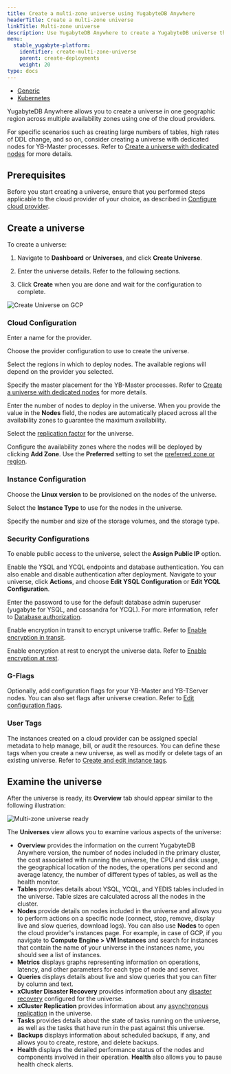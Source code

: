 ```yaml
---
title: Create a multi-zone universe using YugabyteDB Anywhere
headerTitle: Create a multi-zone universe
linkTitle: Multi-zone universe
description: Use YugabyteDB Anywhere to create a YugabyteDB universe that spans multiple availability zones.
menu:
  stable_yugabyte-platform:
    identifier: create-multi-zone-universe
    parent: create-deployments
    weight: 20
type: docs
---
```


<ul class="nav nav-tabs-alt nav-tabs-yb">

  <li>
    <a href="../create-universe-multi-zone/" class="nav-link active">
      <i class="fa-solid fa-building" aria-hidden="true"></i>
      Generic</a>
  </li>

  <li>
    <a href="../create-universe-multi-zone-kubernetes/" class="nav-link">
      <i class="fa-regular fa-dharmachakra" aria-hidden="true"></i>
      Kubernetes
    </a>
  </li>

</ul>

YugabyteDB Anywhere allows you to create a universe in one geographic region across multiple availability zones using one of the cloud providers.

For specific scenarios such as creating large numbers of tables, high rates of DDL change, and so on, consider creating a universe with dedicated nodes for YB-Master processes. Refer to [Create a universe with dedicated nodes](../dedicated-master/) for more details.

## Prerequisites

Before you start creating a universe, ensure that you performed steps applicable to the cloud provider of your choice, as described in [Configure cloud provider](../../configure-yugabyte-platform/set-up-cloud-provider/aws/).

## Create a universe

To create a universe:

1. Navigate to **Dashboard** or **Universes**, and click **Create Universe**.

1. Enter the universe details. Refer to the following sections.

1. Click **Create** when you are done and wait for the configuration to complete.

![Create Universe on GCP](/images/yp/create-uni-multi-zone-1-gcp.png)

### Cloud Configuration

Enter a name for the provider.

Choose the provider configuration to use to create the universe.

Select the regions in which to deploy nodes. The available regions will depend on the provider you selected.

Specify the master placement for the YB-Master processes. Refer to [Create a universe with dedicated nodes](../dedicated-master/) for more details.

Enter the number of nodes to deploy in the universe. When you provide the value in the **Nodes** field, the nodes are automatically placed across all the availability zones to guarantee the maximum availability.

Select the [replication factor](../../../architecture/docdb-replication/replication/#replication-factor) for the universe.

Configure the availability zones where the nodes will be deployed by clicking **Add Zone**. Use the **Preferred** setting to set the [preferred zone or region](../../../explore/multi-region-deployments/synchronous-replication-yba/#preferred-region).

### Instance Configuration

Choose the **Linux version** to be provisioned on the nodes of the universe.

Select the **Instance Type** to use for the nodes in the universe.

Specify the number and size of the storage volumes, and the storage type.

### Security Configurations

To enable public access to the universe, select the **Assign Public IP** option.

Enable the YSQL and YCQL endpoints and database authentication. You can also enable and disable authentication after deployment. Navigate to your universe, click **Actions**, and choose **Edit YSQL Configuration** or **Edit YCQL Configuration**.

Enter the password to use for the default database admin superuser (yugabyte for YSQL, and cassandra for YCQL). For more information, refer to [Database authorization](../../security/authorization-platform/).

Enable encryption in transit to encrypt universe traffic. Refer to [Enable encryption in transit](../../security/enable-encryption-in-transit/).

Enable encryption at rest to encrypt the universe data. Refer to [Enable encryption at rest](../../security/enable-encryption-at-rest/).

### G-Flags

Optionally, add configuration flags for your YB-Master and YB-TServer nodes. You can also set flags after universe creation. Refer to [Edit configuration flags](../../manage-deployments/edit-config-flags/).

### User Tags

The instances created on a cloud provider can be assigned special metadata to help manage, bill, or audit the resources. You can define these tags when you create a new universe, as well as modify or delete tags of an existing universe. Refer to [Create and edit instance tags](../../manage-deployments/instance-tags/).

## Examine the universe

After the universe is ready, its **Overview** tab should appear similar to the following illustration:

![Multi-zone universe ready](/images/yp/multi-zone-universe-ready-1-220.png)

The **Universes** view allows you to examine various aspects of the universe:

- **Overview** provides the information on the current YugabyteDB Anywhere version, the number of nodes included in the primary cluster, the cost associated with running the universe, the CPU and disk usage, the geographical location of the nodes, the operations per second and average latency, the number of different types of tables, as well as the health monitor.
- **Tables** provides details about YSQL, YCQL, and YEDIS tables included in the universe. Table sizes are calculated across all the nodes in the cluster.
- **Nodes** provide details on nodes included in the universe and allows you to perform actions on a specific node (connect, stop, remove, display live and slow queries, download logs). You can also use **Nodes** to open the cloud provider's instances page. For example, in case of GCP, if you navigate to **Compute Engine > VM Instances** and search for instances that contain the name of your universe in the instances name, you should see a list of instances.
- **Metrics** displays graphs representing information on operations, latency, and other parameters for each type of node and server.
- **Queries** displays details about live and slow queries that you can filter by column and text.
- **xCluster Disaster Recovery** provides information about any [disaster recovery](../../back-up-restore-universes/disaster-recovery/) configured for the universe.
- **xCluster Replication** provides information about any [asynchronous replication](../../create-deployments/async-replication-platform/) in the universe.
- **Tasks** provides details about the state of tasks running on the universe, as well as the tasks that have run in the past against this universe.
- **Backups** displays information about scheduled backups, if any, and allows you to create, restore, and delete backups.
- **Health** displays the detailed performance status of the nodes and components involved in their operation. **Health** also allows you to pause health check alerts.
